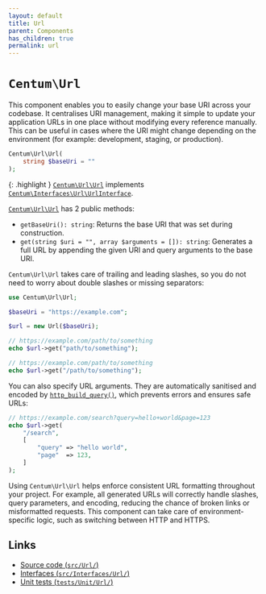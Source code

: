 ```yaml
---
layout: default
title: Url
parent: Components
has_children: true
permalink: url
---
```




# `Centum\Url`

This component enables you to easily change your base URI across your codebase.
It centralises URI management, making it simple to update your application URLs in one place without modifying every reference manually.
This can be useful in cases where the URI might change depending on the environment (for example: development, staging, or production).

```php
Centum\Url\Url(
    string $baseUri = ""
);
```

{: .highlight }
[`Centum\Url\Url`](https://github.com/SidRoberts/centum/blob/main/src/Url/Url.php) implements [`Centum\Interfaces\Url\UrlInterface`](https://github.com/SidRoberts/centum/blob/main/src/Interfaces/Url/UrlInterface.php).

[`Centum\Url\Url`](https://github.com/SidRoberts/centum/blob/main/src/Url/Url.php) has 2 public methods:

- `getBaseUri(): string`:
  Returns the base URI that was set during construction.
- `get(string $uri = "", array $arguments = []): string`:
  Generates a full URL by appending the given URI and query arguments to the base URI.

`Centum\Url\Url` takes care of trailing and leading slashes, so you do not need to worry about double slashes or missing separators:

```php
use Centum\Url\Url;

$baseUri = "https://example.com";

$url = new Url($baseUri);

// https://example.com/path/to/something
echo $url->get("path/to/something");

// https://example.com/path/to/something
echo $url->get("/path/to/something");
```

You can also specify URL arguments.
They are automatically sanitised and encoded by [`http_build_query()`](http://php.net/http_build_query), which prevents errors and ensures safe URLs:

```php
// https://example.com/search?query=hello+world&page=123
echo $url->get(
    "/search",
    [
        "query" => "hello world",
        "page"  => 123,
    ]
);
```

Using `Centum\Url\Url` helps enforce consistent URL formatting throughout your project.
For example, all generated URLs will correctly handle slashes, query parameters, and encoding, reducing the chance of broken links or misformatted requests.
This component can take care of environment-specific logic, such as switching between HTTP and HTTPS.



## Links

- [Source code (`src/Url/`)](https://github.com/SidRoberts/centum/blob/main/src/Url/)
- [Interfaces (`src/Interfaces/Url/`)](https://github.com/SidRoberts/centum/blob/main/src/Interfaces/Url/)
- [Unit tests (`tests/Unit/Url/`)](https://github.com/SidRoberts/centum/blob/main/tests/Unit/Url/)
